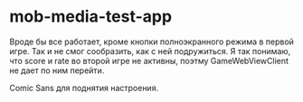 # mob-media-test-app
<p> Вроде бы все работает, кроме кнопки полноэкранного режима в первой игре. Так и не смог сообразить, как с ней подружиться. Я так понимаю, что score и rate во второй игре не активны, поэтму GameWebViewClient не дает по ним перейти.</p>

<p>Comic Sans для поднятия настроения.</p>

